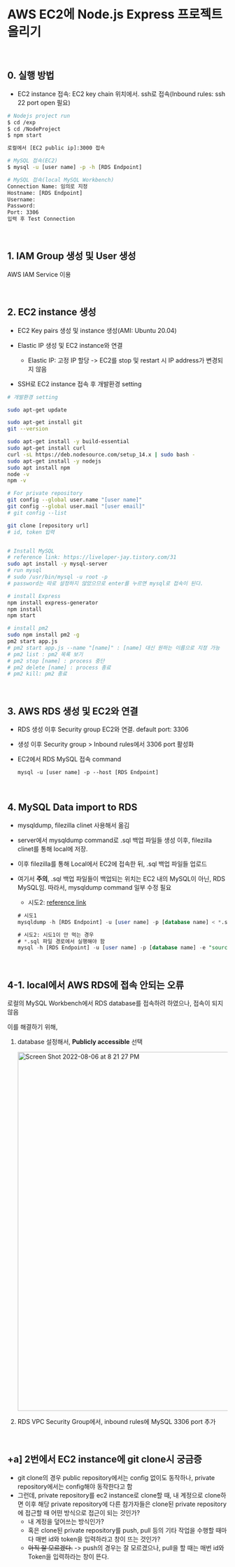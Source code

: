 # AWS EC2에 Node.js Express 프로젝트 올리기

<br>

## 0. 실행 방법

* EC2 instance 접속: EC2 key chain 위치에서. ssh로 접속(Inbound rules: ssh 22 port open 필요)

```bash
# Nodejs project run
$ cd /exp
$ cd /NodeProject
$ npm start

로컬에서 [EC2 public ip]:3000 접속

# MySQL 접속(EC2)
$ mysql -u [user name] -p -h [RDS Endpoint]

# MySQL 접속(local MySQL Workbench)
Connection Name: 임의로 지정
Hostname: [RDS Endpoint]
Username: 
Password: 
Port: 3306
입력 후 Test Connection
```



<br>



## 1. IAM Group 생성 및 User 생성 

AWS IAM Service 이용

<br>



## 2. EC2 instance 생성

* EC2 Key pairs 생성 및 instance 생성(AMI: Ubuntu 20.04)
* Elastic IP 생성 및 EC2 instance와 연결
  * Elastic IP: 고정 IP 할당 -> EC2를 stop 및 restart 시 IP address가 변경되지 않음

* SSH로 EC2 instance 접속 후 개발환경 setting

```bash
# 개발환경 setting

sudo apt-get update

sudo apt-get install git
git --version

sudo apt-get install -y build-essential
sudo apt-get install curl
curl -sL https://deb.nodesource.com/setup_14.x | sudo bash -
sudo apt-get install -y nodejs
sudo apt install npm
node -v
npm -v

# For private repository
git config --global user.name "[user name]"
git config --global user.mail "[user email]"
# git config --list

git clone [repository url]
# id, token 입력


# Install MySQL
# reference link: https://liveloper-jay.tistory.com/31
sudo apt install -y mysql-server
# run mysql
# sudo /usr/bin/mysql -u root -p
# password는 따로 설정하지 않았으므로 enter를 누르면 mysql로 접속이 된다.

# install Express
npm install express-generator 
npm install
npm start

# install pm2
sudo npm install pm2 -g
pm2 start app.js
# pm2 start app.js --name "[name]" : [name] 대신 원하는 이름으로 지정 가능
# pm2 list : pm2 목록 보기
# pm2 stop [name] : process 중단
# pm2 delete [name] : process 종료
# pm2 kill: pm2 종료

```

<br>

## 3. AWS RDS 생성 및 EC2와 연결

* RDS 생성 이후 Security group EC2와 연결. default port: 3306
* 생성 이후 Security group > Inbound rules에서 3306 port 활성화

* EC2에서 RDS MySQL 접속 command

  ```mysql
  mysql -u [user name] -p --host [RDS Endpoint]
  ```


<br>


## 4. MySQL Data import to RDS

* mysqldump, filezilla clinet 사용해서 옮김

* server에서 mysqldump command로 .sql 백업 파일들 생성 이후, filezilla clinet를 통해 local에 저장.

* 이후 filezilla를 통해 Local에서 EC2에 접속한 뒤, .sql 백업 파일들 업로드

* 여기서 **주의**, .sql 백업 파일들이 백업되는 위치는 EC2 내의 MySQL이 아닌, RDS MySQL임. 따라서, mysqldump command 일부 수정 필요

  * 시도2: [reference link](https://www.phpschool.com/gnuboard4/bbs/board.php?bo_table=qna_db&wr_id=199595)

  ```sql
  # 시도1
  mysqldump -h [RDS Endpoint] -u [user name] -p [database name] < *.sql
  
  # 시도2: 시도1이 안 먹는 경우
  # *.sql 파일 경로에서 실행해야 함
  mysql -h [RDS Endpoint] -u [user name] -p [database name] -e "source /디렉토리 위치/*.sql"
  ```


<br>


## 4-1. local에서 AWS RDS에 접속 안되는 오류

로컬의 MySQL Workbench에서 RDS database를 접속하려 하였으나, 접속이 되지 않음

이를 해결하기 위해,

1. database 설정해서, **Publicly accessible** 선택

   <img width="819" alt="Screen Shot 2022-08-06 at 8 21 27 PM" src="https://user-images.githubusercontent.com/80478750/183567995-d12a3c7a-7978-4abe-9f15-05ba1d5846e8.png">

2. RDS VPC Security Group에서, inbound rules에 MySQL 3306 port 추가


<br>



## +a] 2번에서 EC2 instance에 git clone시 궁금증

* git clone의 경우 public repository에서는 config 없이도 동작하나, private repository에서는 config해야 동작한다고 함
* 그런데, private repository를 ec2 instance로 clone할 때, 내 계정으로 clone하면 이후 해당 private repository에 다른 참가자들은 clone된 private repository에 접근할 때 어떤 방식으로 접근이 되는 것인가? 
  * 내 계정을 덮어쓰는 방식인가? 
  * 혹은 clone된 private repository를 push, pull 등의 기타 작업을 수행할 때마다 매번 id와 token을 입력하라고 창이 뜨는 것인가? 
  * ~~아직 잘 모르겠다.~~   -> push의 경우는 잘 모르겠으나, pull을 할 때는 매번 id와 Token을 입력하라는 창이 뜬다.




